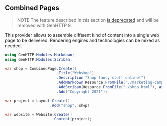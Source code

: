 ﻿## Combined Pages

> <span class="note">NOTE</span> The feature described in this section [is deprecated](https://github.com/Kaliumhexacyanoferrat/GenHTTP/issues/496) and will be removed with GenHTTP 9.

This provider allows to assemble different kind of content into a single
web page to be delivered. Rendering engines and technologies can be mixed
as needed.

```csharp
using GenHTTP.Modules.Markdown;
using GenHTTP.Modules.Scriban;

var shop = CombinedPage.Create()
                       .Title("Webshop")
                       .Description("Shop fancy stuff online!")
                       .AddMarkdown(Resource.FromFile("./marketing-campaign.md"))
                       .AddScriban(Resource.FromFile("./shop.html"), async (r, h) => await ListShopItems(r, h))
                       .Add("Copyright 2021");

var project = Layout.Create()
                    .Add("shop", shop)

var website = Website.Create()
                     .Content(project);
```